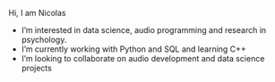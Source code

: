 Hi, I am Nicolas
- I’m interested in data science, audio programming and research in psychology. 
- I’m currently working with Python and SQL and learning C++
- I’m looking to collaborate on audio development and data science projects


<!---
IamjustNick/IamjustNick is a ✨ special ✨ repository because its `README.md` (this file) appears on your GitHub profile.
You can click the Preview link to take a look at your changes.
--->
